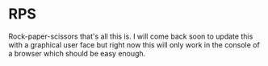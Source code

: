 # RPS
Rock-paper-scissors that's all this is. 
I will come back soon to update this with a graphical user face
but right now this will only work in the console of a browser which should be easy enough.
